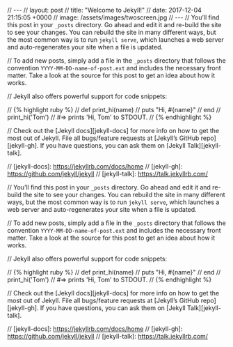 // ---
// layout: post
// title:  "Welcome to Jekyll!"
// date:   2017-12-04 21:15:05 +0000
// image: /assets/images/twoscreen.jpg
// ---
// You’ll find this post in your `_posts` directory. Go ahead and edit it and re-build the site to see your changes. You can rebuild the site in many different ways, but the most common way is to run `jekyll serve`, which launches a web server and auto-regenerates your site when a file is updated.

// To add new posts, simply add a file in the `_posts` directory that follows the convention `YYYY-MM-DD-name-of-post.ext` and includes the necessary front matter. Take a look at the source for this post to get an idea about how it works.

// Jekyll also offers powerful support for code snippets:

// {% highlight ruby %}
// def print_hi(name)
//   puts "Hi, #{name}"
// end
// print_hi('Tom')
// #=> prints 'Hi, Tom' to STDOUT.
// {% endhighlight %}

// Check out the [Jekyll docs][jekyll-docs] for more info on how to get the most out of Jekyll. File all bugs/feature requests at [Jekyll’s GitHub repo][jekyll-gh]. If you have questions, you can ask them on [Jekyll Talk][jekyll-talk].

// [jekyll-docs]: https://jekyllrb.com/docs/home
// [jekyll-gh]:   https://github.com/jekyll/jekyll
// [jekyll-talk]: https://talk.jekyllrb.com/

// You’ll find this post in your `_posts` directory. Go ahead and edit it and re-build the site to see your changes. You can rebuild the site in many different ways, but the most common way is to run `jekyll serve`, which launches a web server and auto-regenerates your site when a file is updated.

// To add new posts, simply add a file in the `_posts` directory that follows the convention `YYYY-MM-DD-name-of-post.ext` and includes the necessary front matter. Take a look at the source for this post to get an idea about how it works.

// Jekyll also offers powerful support for code snippets:

// {% highlight ruby %}
// def print_hi(name)
//   puts "Hi, #{name}"
// end
// print_hi('Tom')
// #=> prints 'Hi, Tom' to STDOUT.
// {% endhighlight %}

// Check out the [Jekyll docs][jekyll-docs] for more info on how to get the most out of Jekyll. File all bugs/feature requests at [Jekyll’s GitHub repo][jekyll-gh]. If you have questions, you can ask them on [Jekyll Talk][jekyll-talk].

// [jekyll-docs]: https://jekyllrb.com/docs/home
// [jekyll-gh]:   https://github.com/jekyll/jekyll
// [jekyll-talk]: https://talk.jekyllrb.com/
